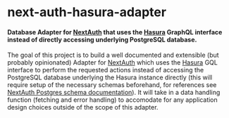 # next-auth-hasura-adapter
#### Database Adapter for [NextAuth](https://next-auth.js.org/) that uses the [Hasura](https://hasura.io/) GraphQL interface instead of directly accessing underlying PostgreSQL database.

The goal of this project is to build a well documented and extensible (but probably opinionated) Adapter for [NextAuth](https://next-auth.js.org/) which uses the [Hasura](https://hasura.io/) GQL interface to perform the requested actions instead of accessing the PostgreSQL database underlying the Hasura instance directly (this will require setup of the necessary schemas beforehand, for references see [NextAuth Postgres schema documentation](https://next-auth.js.org/schemas/postgres)). It will take in a data handling function (fetching and error handling) to accomodate for any application design choices outside of the scope of this adapter.
